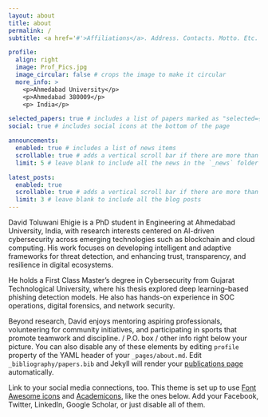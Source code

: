 ```yaml
---
layout: about
title: about
permalink: /
subtitle: <a href='#'>Affiliations</a>. Address. Contacts. Motto. Etc.

profile:
  align: right
  image: Prof_Pics.jpg
  image_circular: false # crops the image to make it circular
  more_info: >
    <p>Ahmedabad University</p>
    <p>Ahmedabad 380009</p>
    <p> India</p>

selected_papers: true # includes a list of papers marked as "selected={true}"
social: true # includes social icons at the bottom of the page

announcements:
  enabled: true # includes a list of news items
  scrollable: true # adds a vertical scroll bar if there are more than 3 news items
  limit: 5 # leave blank to include all the news in the `_news` folder

latest_posts:
  enabled: true
  scrollable: true # adds a vertical scroll bar if there are more than 3 new posts items
  limit: 3 # leave blank to include all the blog posts
---
```

 

David Toluwani Ehigie is a PhD student in Engineering at Ahmedabad University, India, with research interests centered on AI-driven cybersecurity across emerging technologies such as blockchain and cloud computing. His work focuses on developing intelligent and adaptive frameworks for threat detection, and enhancing trust, transparency, and resilience in digital ecosystems.

He holds a First Class Master’s degree in Cybersecurity from Gujarat Technological University, where his thesis explored deep learning–based phishing detection models. He also has hands-on experience in SOC operations, digital forensics, and network security.

Beyond research, David enjoys mentoring aspiring professionals, volunteering for community initiatives, and participating in sports that promote teamwork and discipline. / P.O. box / other info right below your picture. You can also disable any of these elements by editing `profile` property of the YAML header of your `_pages/about.md`. Edit `_bibliography/papers.bib` and Jekyll will render your [publications page](/al-folio/publications/) automatically.

Link to your social media connections, too. This theme is set up to use [Font Awesome icons](https://fontawesome.com/) and [Academicons](https://jpswalsh.github.io/academicons/), like the ones below. Add your Facebook, Twitter, LinkedIn, Google Scholar, or just disable all of them.
